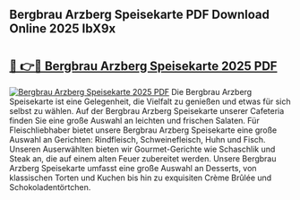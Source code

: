 ## Bergbrau Arzberg Speisekarte PDF Download Online 2025 IbX9x

# <h2><a href="http://gc7z6o.nevu.top/?p=Bergbrau+Arzberg+Speisekarte">🔗 👉🔴 Bergbrau Arzberg Speisekarte 2025 PDF</a></h2>

[![Bergbrau Arzberg Speisekarte 2025 PDF](https://i.imgur.com/dBaPXMq.png)](http://gc7z6o.nevu.top/?p=Bergbrau+Arzberg+Speisekarte)
Die Bergbrau Arzberg Speisekarte ist eine Gelegenheit, die Vielfalt zu genießen und etwas für sich selbst zu wählen. Auf der Bergbrau Arzberg Speisekarte unserer Cafeteria finden Sie eine große Auswahl an leichten und frischen Salaten. Für Fleischliebhaber bietet unsere Bergbrau Arzberg Speisekarte eine große Auswahl an Gerichten: Rindfleisch, Schweinefleisch, Huhn und Fisch. Unseren Auserwählten bieten wir Gourmet-Gerichte wie Schaschlik und Steak an, die auf einem alten Feuer zubereitet werden. Unsere Bergbrau Arzberg Speisekarte umfasst eine große Auswahl an Desserts, von klassischen Torten und Kuchen bis hin zu exquisiten Crème Brûlée und Schokoladentörtchen.
